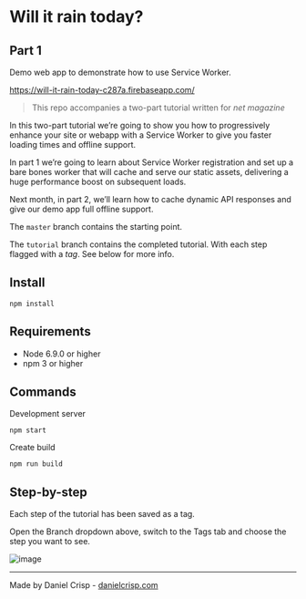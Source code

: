 # Will it rain today?

## Part 1

Demo web app to demonstrate how to use Service Worker.

https://will-it-rain-today-c287a.firebaseapp.com/

> This repo accompanies a two-part tutorial written for *net magazine*

In this two-part tutorial we’re going to show you how to progressively enhance
your site or webapp with a Service Worker to give you faster loading times and
offline support.

In part 1 we’re going to learn about Service Worker registration and set up a
bare bones worker that will cache and serve our static assets, delivering a
huge performance boost on subsequent loads.

Next month, in part 2, we’ll learn how to cache dynamic API responses and give
our demo app full offline support.

The `master` branch contains the starting point.

The `tutorial` branch contains the completed tutorial. With each step flagged
with a *tag*. See below for more info.

## Install

    npm install

## Requirements

 - Node 6.9.0 or higher
 - npm 3 or higher

## Commands

Development server

    npm start

Create build

    npm run build

## Step-by-step

Each step of the tutorial has been saved as a tag.

Open the Branch dropdown above, switch to the Tags tab and choose the step you
want to see.

![image](https://user-images.githubusercontent.com/1104814/39257089-88c06328-48a8-11e8-8549-cd80d93c1dae.png)

---

Made by Daniel Crisp - [danielcrisp.com](https://danielcrisp.com)
